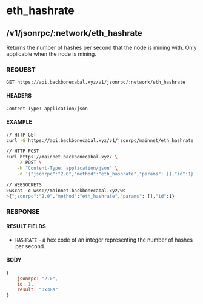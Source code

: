 # eth_hashrate

## /v1/jsonrpc/:network/eth_hashrate

Returns the number of hashes per second that the node is mining with. Only applicable when the node is mining.

### REQUEST

`GET https://api.backbonecabal.xyz/v1/jsonrpc/:network/eth_hashrate`

#### HEADERS

`Content-Type: application/json`

#### EXAMPLE

```bash
// HTTP GET
curl -G https://api.backbonecabal.xyz/v1/jsonrpc/mainnet/eth_hashrate

// HTTP POST
curl https://mainnet.backbonecabal.xyz/ \
    -X POST \
    -H "Content-Type: application/json" \
    -d '{"jsonrpc":"2.0","method":"eth_hashrate","params": [],"id":1}'

// WEBSOCKETS
>wscat -c wss://mainnet.backbonecabal.xyz/ws
>{"jsonrpc":"2.0","method":"eth_hashrate","params": [],"id":1}
```

### RESPONSE

#### RESULT FIELDS

- `HASHRATE` - a hex code of an integer representing the number of hashes per second.

#### BODY

```js
{
    jsonrpc: "2.0",
    id: 1,
    result: "0x38a"
}
```
